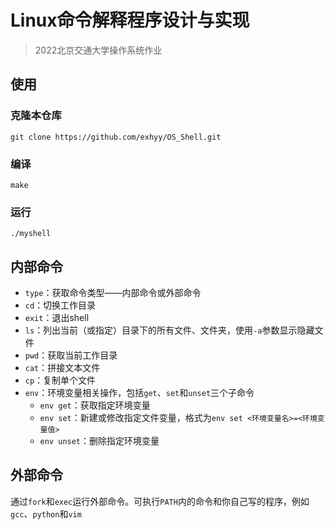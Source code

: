 # Linux命令解释程序设计与实现

> 2022北京交通大学操作系统作业

## 使用
### 克隆本仓库
```
git clone https://github.com/exhyy/OS_Shell.git
```
### 编译
```
make
```
### 运行
```
./myshell
```

## 内部命令
- `type`：获取命令类型——内部命令或外部命令
- `cd`：切换工作目录
- `exit`：退出shell
- `ls`：列出当前（或指定）目录下的所有文件、文件夹，使用`-a`参数显示隐藏文件
- `pwd`：获取当前工作目录
- `cat`：拼接文本文件
- `cp`：复制单个文件
- `env`：环境变量相关操作，包括`get`、`set`和`unset`三个子命令
    - `env get`：获取指定环境变量
    - `env set`：新建或修改指定文件变量，格式为`env set <环境变量名>=<环境变量值>`
    - `env unset`：删除指定环境变量

## 外部命令
通过`fork`和`exec`运行外部命令。可执行`PATH`内的命令和你自己写的程序，例如`gcc`、`python`和`vim`